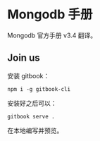 # Mongodb 手册

Mongodb 官方手册 v3.4 翻译。

## Join us

安装 gitbook：

```
npm i -g gitbook-cli
```

安装好之后可以：

```
gitbook serve .
```

在本地编写并预览。

